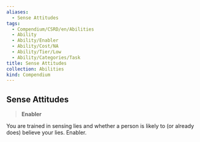 ```yaml
---
aliases:
  - Sense Attitudes
tags:
  - Compendium/CSRD/en/Abilities
  - Ability
  - Ability/Enabler
  - Ability/Cost/NA
  - Ability/Tier/Low
  - Ability/Categories/Task
title: Sense Attitudes
collection: Abilities
kind: Compendium
---
```

## Sense Attitudes  
>**Enabler**
  
You are trained in sensing lies and whether a person is likely to (or already does) believe your lies. Enabler.